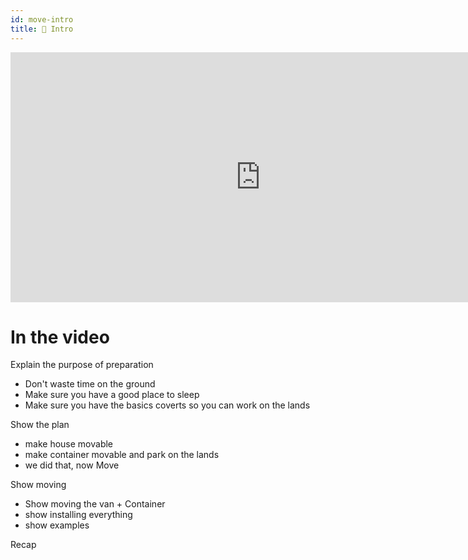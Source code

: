 ```yaml
---
id: move-intro
title: 🎥 Intro
---
```


<div class="videocontainer">
  <iframe width="800" height="400" src="https://www.youtube.com/embed/NpEaa2P7qZI" frameborder="0" allow="accelerometer; autoplay; encrypted-media; gyroscope; picture-in-picture" allowfullscreen></iframe>
</div>

# In the video

Explain the purpose of preparation
- Don't waste time on the ground
- Make sure you have a good place to sleep
- Make sure you have the basics coverts so you can work on the lands

Show the plan
- make house movable
- make container movable and park on the lands
- we did that, now Move

Show moving
- Show moving the van + Container
- show installing everything
- show examples

Recap
